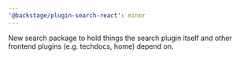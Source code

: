 ```yaml
---
'@backstage/plugin-search-react': minor
---
```


New search package to hold things the search plugin itself and other frontend plugins (e.g. techdocs, home) depend on.
